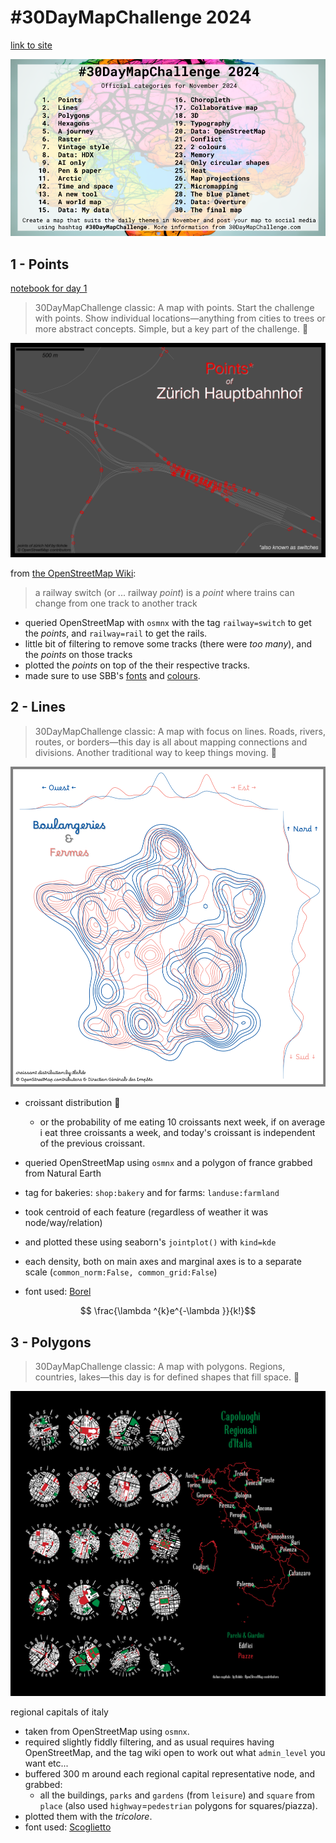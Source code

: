 # #30DayMapChallenge 2024

[link to site](https://30daymapchallenge.com/)

![This years themes](30dmc_2024.png)


## 1 - Points
[notebook for day 1](day1/day1.ipynb)
>30DayMapChallenge classic: A map with points. Start the challenge with points. Show individual locations—anything from cities to trees or more abstract concepts. Simple, but a key part of the challenge. 📍

![](day1/day1_zurich.png)

from [the OpenStreetMap Wiki](https://wiki.openstreetmap.org/wiki/Tag:railway=switch?uselang=en-GB):
>a railway switch (or ... railway _point_) is a _point_ where trains can change from one track to another track

- queried OpenStreetMap with `osmnx` with the tag `railway=switch` to get the _points_, and `railway=rail` to get the rails.
- little bit of filtering to remove some tracks (there were *too many*), and the _points_ on those tracks
- plotted the _points_ on top of the their respective tracks.
- made sure to use SBB's [fonts](https://brand.sbb.ch/d/k7TF5BpX3B3F/markenelemente#/markenelemente/typographie-1) and [colours](https://brand.sbb.ch/d/k7TF5BpX3B3F/markenelemente#/markenelemente/farben-1).

## 2 - Lines
>30DayMapChallenge classic: A map with focus on lines. Roads, rivers, routes, or borders—this day is all about mapping connections and divisions. Another traditional way to keep things moving. 📏

![croissant distribution](day2/day2_lines.png)

- croissant distribution 🥐
    - or the probability of me eating 10 croissants next week, if on average i eat three croissants a week, and today's croissant is independent of the previous croissant.

- queried OpenStreetMap using `osmnx` and a polygon of france grabbed from Natural Earth
- tag for bakeries: `shop:bakery` and for farms: `landuse:farmland`
- took centroid of each feature (regardless of weather it was node/way/relation)
- and plotted these using seaborn's `jointplot()` with `kind=kde`
- each density, both on main axes and marginal axes is to a separate scale (`common_norm:False, common_grid:False`)
- font used: [Borel](https://github.com/RosaWagner/Borel)

$$ \frac{\lambda ^{k}e^{-\lambda }}{k!}$$


## 3 - Polygons
>30DayMapChallenge classic: A map with polygons. Regions, countries, lakes—this day is for defined shapes that fill space. 🛑

![day 3 - polygons](day3/day3.png)

regional capitals of italy
- taken from OpenStreetMap using `osmnx`.
- required slightly fiddly filtering, and as usual requires having OpenStreetMap, and the tag wiki open to work out what `admin_level` you want etc...
- buffered 300 m around each regional capital representative node, and grabbed:
    - all the buildings, `parks` and `gardens` (from `leisure`) and `square` from `place` (also used `highway`=`pedestrian` polygons for squares/piazza).
- plotted them with the _tricolore_.
- font used: [Scoglietto](https://www.fontspace.com/scoglietto-font-f1487)
